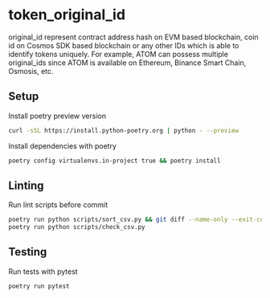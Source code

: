 # token_original_id

original_id represent contract address hash on EVM based blockchain, coin id on Cosmos SDK based blockchain or any other IDs which is able to identify tokens uniquely.
For example, ATOM can possess multiple original_ids since ATOM is available on Ethereum, Binance Smart Chain, Osmosis, etc.

## Setup

Install poetry preview version

```sh
curl -sSL https://install.python-poetry.org | python - --preview
```

Install dependencies with poetry

```sh
poetry config virtualenvs.in-project true && poetry install
```

## Linting

Run lint scripts before commit

```sh
poetry run python scripts/sort_csv.py && git diff --name-only --exit-code
poetry run python scripts/check_csv.py
```

## Testing

Run tests with pytest

```sh
poetry run pytest
```
